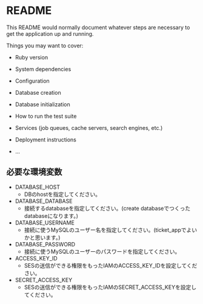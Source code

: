 # README

This README would normally document whatever steps are necessary to get the
application up and running.

Things you may want to cover:

* Ruby version

* System dependencies

* Configuration

* Database creation

* Database initialization

* How to run the test suite

* Services (job queues, cache servers, search engines, etc.)

* Deployment instructions

* ...

## 必要な環境変数
- DATABASE_HOST
  - DBのhostを指定してください。
- DATABASE_DATABASE
  - 接続するdatabaseを指定してください。(create databaseでつくったdatabaseになります。)
- DATABASE_USERNAME
  - 接続に使うMySQLのユーザー名を指定してください。(ticket_appでよいかと思います。)
- DATABASE_PASSWORD
  - 接続に使うMySQLのユーザーのパスワードを指定してください。
- ACCESS_KEY_ID
  - SESの送信ができる権限をもったIAMのACCESS_KEY_IDを設定してください。
- SECRET_ACCESS_KEY
  - SESの送信ができる権限をもったIAMのSECRET_ACCESS_KEYを設定してください。
